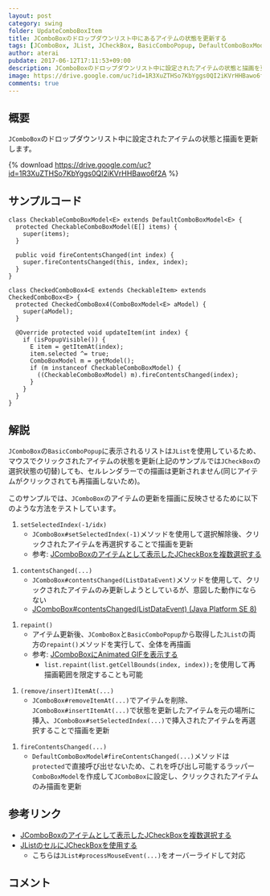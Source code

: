 ```yaml
---
layout: post
category: swing
folder: UpdateComboBoxItem
title: JComboBoxのドロップダウンリスト中にあるアイテムの状態を更新する
tags: [JComboBox, JList, JCheckBox, BasicComboPopup, DefaultComboBoxModel]
author: aterai
pubdate: 2017-06-12T17:11:53+09:00
description: JComboBoxのドロップダウンリスト中に設定されたアイテムの状態と描画を更新します。
image: https://drive.google.com/uc?id=1R3XuZTHSo7KbYggs0QI2iKVrHHBawo6f2A
comments: true
---
```

## 概要
`JComboBox`のドロップダウンリスト中に設定されたアイテムの状態と描画を更新します。

{% download https://drive.google.com/uc?id=1R3XuZTHSo7KbYggs0QI2iKVrHHBawo6f2A %}

## サンプルコード
<pre class="prettyprint"><code>class CheckableComboBoxModel&lt;E&gt; extends DefaultComboBoxModel&lt;E&gt; {
  protected CheckableComboBoxModel(E[] items) {
    super(items);
  }

  public void fireContentsChanged(int index) {
    super.fireContentsChanged(this, index, index);
  }
}

class CheckedComboBox4&lt;E extends CheckableItem&gt; extends CheckedComboBox&lt;E&gt; {
  protected CheckedComboBox4(ComboBoxModel&lt;E&gt; aModel) {
    super(aModel);
  }

  @Override protected void updateItem(int index) {
    if (isPopupVisible()) {
      E item = getItemAt(index);
      item.selected ^= true;
      ComboBoxModel m = getModel();
      if (m instanceof CheckableComboBoxModel) {
        ((CheckableComboBoxModel) m).fireContentsChanged(index);
      }
    }
  }
}
</code></pre>

## 解説
`JComboBox`の`BasicComboPopup`に表示されるリストは`JList`を使用しているため、マウスでクリックされたアイテムの状態を更新(上記のサンプルでは`JCheckBox`の選択状態の切替)しても、セルレンダラーでの描画は更新されません(同じアイテムがクリックされても再描画しないため)。

このサンプルでは、`JComboBox`のアイテムの更新を描画に反映させるために以下のような方法をテストしています。

1. `setSelectedIndex(-1/idx)`
    - `JComboBox#setSelectedIndex(-1)`メソッドを使用して選択解除後、クリックされたアイテムを再選択することで描画を更新
    - 参考: [JComboBoxのアイテムとして表示したJCheckBoxを複数選択する](https://ateraimemo.com/Swing/CheckedComboBox.html)

<!-- dummy comment line for breaking list -->
1. `contentsChanged(...)`
    - `JComboBox#contentsChanged(ListDataEvent)`メソッドを使用して、クリックされたアイテムのみ更新しようとしているが、意図した動作にならない
    - [JComboBox#contentsChanged(ListDataEvent) (Java Platform SE 8)](https://docs.oracle.com/javase/jp/8/docs/api/javax/swing/JComboBox.html#contentsChanged-javax.swing.event.ListDataEvent-)

<!-- dummy comment line for breaking list -->
1. `repaint()`
    - アイテム更新後、`JComboBox`と`BasicComboPopup`から取得した`JList`の両方の`repaint()`メソッドを実行して、全体を再描画
    - 参考: [JComboBoxにAnimated GIFを表示する](https://ateraimemo.com/Swing/AnimatedIconInComboBox.html)
        - `list.repaint(list.getCellBounds(index, index));`を使用して再描画範囲を限定することも可能

<!-- dummy comment line for breaking list -->
1. `(remove/insert)ItemAt(...)`
    - `JComboBox#removeItemAt(...)`でアイテムを削除、`JComboBox#insertItemAt(...)`で状態を更新したアイテムを元の場所に挿入、`JComboBox#setSelectedIndex(...)`で挿入されたアイテムを再選択することで描画を更新

<!-- dummy comment line for breaking list -->
1. `fireContentsChanged(...)`
    - `DefaultComboBoxModel#fireContentsChanged(...)`メソッドは`protected`で直接呼び出せないため、これを呼び出し可能するラッパー`ComboBoxModel`を作成して`JComboBox`に設定し、クリックされたアイテムのみ描画を更新

<!-- dummy comment line for breaking list -->

## 参考リンク
- [JComboBoxのアイテムとして表示したJCheckBoxを複数選択する](https://ateraimemo.com/Swing/CheckedComboBox.html)
- [JListのセルにJCheckBoxを使用する](https://ateraimemo.com/Swing/CheckBoxCellList.html)
    - こちらは`JList#processMouseEvent(...)`をオーバーライドして対応

<!-- dummy comment line for breaking list -->

## コメント
